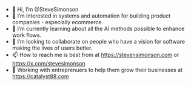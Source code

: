 - 👋 Hi, I’m @SteveSimonson
- 👀 I’m interested in systems and automation for building product companies - especially ecommerce.
- 🌱 I’m currently learning about all the AI methods possible to enhance work flows.
- 💞️ I’m looking to collaborate on people who have a vision for software making the lives of users better.
- 📫 How to reach me is best from at https://stevensimonson.com or https://x.com/stevesimonson
- 🌋 Working with entreprenuers to help them grow their businesses at https://catalyst88.com

<!---
SteveSimonson/SteveSimonson is a ✨ special ✨ repository because its `README.md` (this file) appears on your GitHub profile.
You can click the Preview link to take a look at your changes.
--->
